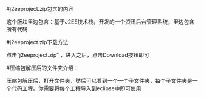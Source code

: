 #j2eeproject.zip包含的内容  

这个版块里边包含：基于J2EE技术栈，开发的一个资讯后台管理系统，里边包含所有代码 

#j2eeproject.zip下载方法

点击“j2eeproject.zip” ，进入之后，点击Download按钮即可

#压缩包解压后的文件夹介绍：  

压缩包解压后，打开文件夹，然后可以看到一个一个子文件夹，每个子文件夹是一个代码工程。你需要将每个工程导入到eclipse中即可使用
